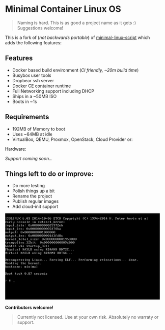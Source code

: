 # Minimal Container Linux OS

> Naming is hard. This is as good a project name as it gets :)
> Suggestions welcome!

This is a fork of (*not backwards portable*) of [minimal-linux-script](https://github.com/ivandavidov/minimal-linux-script)
which adds the following features:

## Features

* Docker based build environment (*CI friendly, ~20m build time*)
* Busybox user tools
* Dropbear ssh server
* Docker CE container runtime
* Full Networking support including DHCP
* Ships in a ~50MB ISO
* Boots in ~1s

## Requirements

* 192MB of Memory to boot
* Uses ~64MB at idle
* VirtualBox, QEMU, Proxmox, OpenStack, Cloud Provider or:

Hardware:

*Support coming soon...*

## Things left to do or improve:

* Do more testing
* Polish things up a bit
* Rename the project
* Publish regular images
* Add cloud-init support

![Screenshot](screenshot.png)

**Contributors welcome!**

> Currently not licensed.
> Use at your own risk.
> Absolutely no warraty or support.
